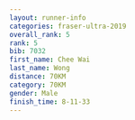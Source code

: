 ```yaml
---
layout: runner-info 
categories: fraser-ultra-2019 
overall_rank: 5
rank: 5
bib: 7032
first_name: Chee Wai
last_name: Wong
distance: 70KM
category: 70KM
gender: Male
finish_time: 8-11-33
---
```

